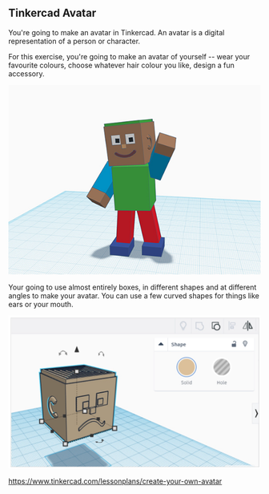 ## Tinkercad Avatar

You're going to make an avatar in Tinkercad. An avatar is a digital representation of a person or character.

For this exercise, you're going to make an avatar of yourself -- wear your favourite colours, choose whatever hair colour you like, design a fun accessory.

![Tinkercad Avatar](../assets/TinkercadAvatarExample.jpg)

Your going to use almost entirely boxes, in different shapes and at different angles to make your avatar. You can use a few curved shapes for things like ears or your mouth.

![Tinkercad Die](../assets/TinkercadFace.png)

https://www.tinkercad.com/lessonplans/create-your-own-avatar

